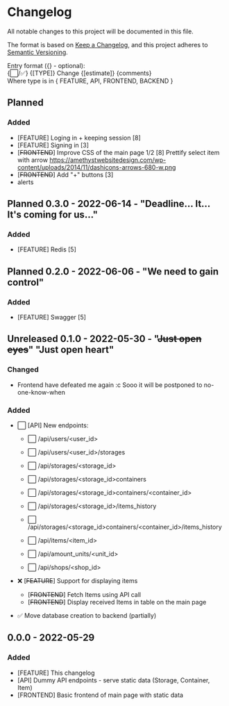 # Changelog

All notable changes to this project will be documented in this file.

The format is based on [Keep a Changelog](https://keepachangelog.com/en/1.0.0/),
and this project adheres to [Semantic Versioning](https://semver.org/spec/v2.0.0.html).

Entry format ({} - optional):<br>
{⬜/✅} {[TYPE]} Change {[estimate]} {comments}<br>
Where type is in { FEATURE, API, FRONTEND, BACKEND }

## Planned

### Added

- [FEATURE] Loging in + keeping session [8]
- [FEATURE] Signing in [3]
- [~~FRONTEND~~] Improve CSS of the main page 1/2 [8] Prettify select item with
  arrow https://amethystwebsitedesign.com/wp-content/uploads/2014/11/dashicons-arrows-680-w.png
- [~~FRONTEND~~] Add "+" buttons [3]
- alerts

## Planned 0.3.0 - 2022-06-14 - "Deadline... It... It's coming for us..."

### Added

- [FEATURE] Redis [5]

## Planned 0.2.0 - 2022-06-06 - "We need to gain control"

### Added

- [FEATURE] Swagger [5]

## Unreleased 0.1.0 - 2022-05-30 - "~~Just open eyes~~" "Just open heart"

### Changed

- Frontend have defeated me again :c Sooo it will be postponed to no-one-know-when

### Added

- ⬜ [API] New endpoints:
    - ⬜ /api/users/<user_id>
    - ⬜ /api/users/<user_id>/storages

    - ⬜ /api/storages/<storage_id>
    - ⬜ /api/storages/<storage_id>containers
    - ⬜ /api/storages/<storage_id>containers/<container_id>
    - ⬜ /api/storages/<storage_id>/items_history
    - ⬜ /api/storages/<storage_id>containers/<container_id>/items_history

    - ⬜ /api/items/<item_id>
    - ⬜ /api/amount_units/<unit_id>
    - ⬜ /api/shops/<shop_id>

- :x: [~~FEATURE~~] Support for displaying items
    - [~~FRONTEND~~] Fetch Items using API call
    - [~~FRONTEND~~] Display received Items in table on the main page
- ✅ Move database creation to backend (partially)

## 0.0.0 - 2022-05-29

### Added

- [FEATURE] This changelog
- [API] Dummy API endpoints - serve static data (Storage, Container, Item)
- [FRONTEND] Basic frontend of main page with static data